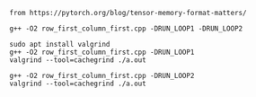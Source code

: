 
    from https://pytorch.org/blog/tensor-memory-format-matters/

    g++ -O2 row_first_column_first.cpp -DRUN_LOOP1 -DRUN_LOOP2

    sudo apt install valgrind
    g++ -O2 row_first_column_first.cpp -DRUN_LOOP1
	valgrind --tool=cachegrind ./a.out

    g++ -O2 row_first_column_first.cpp -DRUN_LOOP2
	valgrind --tool=cachegrind ./a.out

